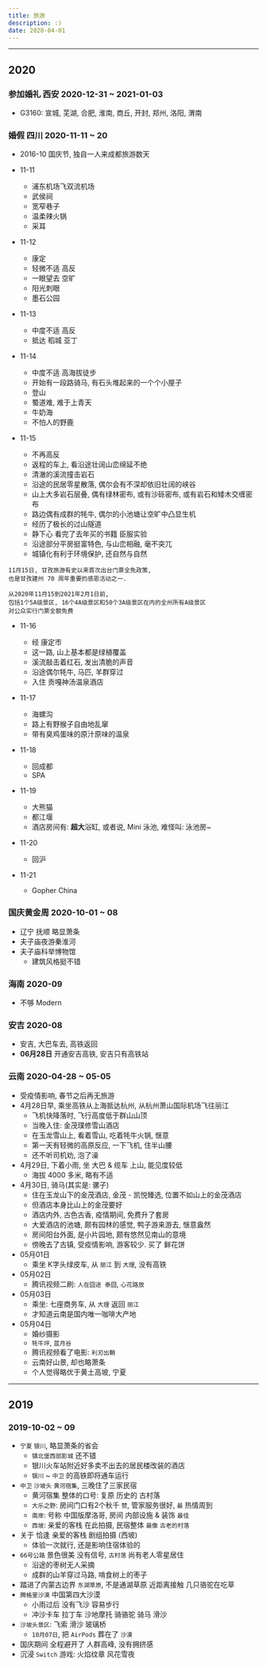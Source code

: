 ```yaml
---
title: 旅游
description: :)
date: 2020-04-01
---
```


------------------

## 2020

### 参加婚礼 西安 2020-12-31 ~ 2021-01-03

* G3160: 宣城, 芜湖, 合肥, 淮南, 商丘, 开封, 郑州, 洛阳, 渭南

### 婚假 四川 2020-11-11 ~ 20

* 2016-10 国庆节, 独自一人来成都旅游数天

* 11-11
  - 浦东机场飞双流机场
  - 武侯祠
  - 宽窄巷子
  - 温柔辣火锅
  - 采耳

* 11-12
  - 康定
  - 轻微不适 高反
  - 一眼望去 空旷
  - 阳光刺眼
  - 墨石公园

* 11-13
  - 中度不适 高反
  - 抵达 稻城 亚丁

* 11-14
  - 中度不适 高海拔徒步
  - 开始有一段路骑马, 有石头堆起来的一个个小屋子
  - 登山
  - 蜀道难, 难于上青天
  - 牛奶海
  - 不怕人的野鹿

* 11-15
  - 不再高反
  - 返程的车上, 看沿途壮阔山峦绵延不绝
  - 清澈的溪流撞击岩石
  - 沿途的民居零星散落, 偶尔会有不深却依旧壮阔的峡谷
  - 山上大多岩石层叠, 偶有绿林密布, 或有沙砾密布, 或有岩石和矮木交缠密布
  - 路边偶有成群的牦牛, 偶尔的小池塘让空旷中凸显生机
  - 经历了极长的过山隧道
  - 静下心 看完了去年买的书籍 臣服实验
  - 沿途部分平房挺富特色, 与山峦相融, 毫不突兀
  - 城镇化有利于环境保护, 还自然与自然

```
11月15日, 甘孜旅游有史以来首次出台门票全免政策,
也是甘孜建州 70 周年重要的感恩活动之一.

从2020年11月15到2021年2月1日前,
包括1个5A级景区, 16个4A级景区和50个3A级景区在内的全州所有A级景区
对公众实行门票全额免费
```

* 11-16
  - 经 康定市
  - 这一路, 山上基本都是绿植覆盖
  - 溪流敲击着红石, 发出清脆的声音
  - 沿途偶尔牦牛, 马匹, 羊群穿过
  - 入住 贡嘎神汤温泉酒店

* 11-17
  - 海螺沟
  - 路上有野猴子自由地乱窜
  - 带有臭鸡蛋味的原汁原味的温泉

* 11-18
  - 回成都
  - SPA

* 11-19
  - 大熊猫
  - 都江堰
  - 酒店房间有: **超大**浴缸, 或者说, Mini 泳池, 难怪叫: 泳池房~

* 11-20
  - 回沪

* 11-21
  - Gopher China

### 国庆黄金周 2020-10-01 ~ 08

* 辽宁 抚顺 略显萧条
* 夫子庙夜游秦淮河
* 夫子庙科举博物馆
  - 建筑风格挺不错

### 海南 2020-09

* 不够 Modern

### 安吉 2020-08

* 安吉, 大巴车去, 高铁返回
* **06月28日** 开通安吉高铁, 安吉只有高铁站

### 云南 2020-04-28 ~ 05-05

* 受疫情影响, 春节之后再无旅游
* 4月28日早, 乘坐高铁从上海抵达杭州, 从杭州萧山国际机场飞往丽江
  - 飞机快降落时, 飞行高度低于群山山顶
  - 当晚入住: 金茂璞修雪山酒店
  - 在玉龙雪山上, 看着雪山, 吃着牦牛火锅, 惬意
  - 第一天有轻微的高原反应, 一下飞机, 住半山腰
  - 还不听司机劝, 泡了澡
* 4月29日, 下着小雨, 坐 大巴 & 缆车 上山, 能见度较低
  - 海拔 4000 多米, 略有不适
* 4月30日, 骑马(其实是: 骡子)
  - 住在玉龙山下的金茂酒店, 金茂 - 凯悦臻选, 位置不如山上的金茂酒店
  - 但酒店本身比山上的金茂要好
  - 酒店内外, 古色古香, 疫情期间, 免费升了套房
  - 大爱酒店的池塘, 颇有园林的感觉, 鸭子游来游去, 惬意盎然
  - 房间阳台外面, 是小片园地, 颇有悠然见南山的意境
  - 傍晚去了古镇, 受疫情影响, 游客较少. 买了 鲜花饼
* 05月01日
  - 乘坐 K字头绿皮车, 从 `丽江` 到 `大理`, 没有高铁
* 05月02日
  - 腾讯视频二刷: `人在囧途 泰囧`, `心花路放`
* 05月03日
  - 乘坐: 七座商务车, 从 `大理` 返回 `丽江`
  - 才知道云南是国内唯一咖啡大产地
* 05月04日
  - 婚纱摄影
  - `牦牛坪`, `蓝月谷`
  - 腾讯视频看了电影: `利刃出鞘`
  - 云南好山景, 却也略萧条
  - 个人觉得略优于黄土高坡, 宁夏

------------------

## 2019

### 2019-10-02 ~ 09
  - `宁夏` `银川`, 略显萧条的省会
    * `镇北堡西部影城` 还不错
    * 银川火车站附近好多卖不出去的居民楼改装的酒店
    * `银川` ~ `中卫` 的高铁即将通车运行
  - `中卫` `沙坡头` `黄河宿集`, 三晚住了三家民宿
    * 黄河宿集 整体的口号: 复原 历史的 古村落
    * `大乐之野`: 房间门口有2个秋千 `赞`, 管家服务很好, `最` 热情周到
    * `南岸`: 号称 中国版摩洛哥, 房间 内部设施 & 装饰 `最佳`
    * `西坡`: 亲爱的客栈 在此拍摄, 民宿整体 `最像` `古老的村落`
  - 关于 恰逢 亲爱的客栈 剧组拍摄 (西坡)
    * 体验一次就行, 还是影响住宿体验的
  - `66号公路` 景色很美 没有信号, `古村落` 尚有老人零星居住
    * 沿途的枣树无人采摘
    * 成群的山羊穿过马路, 啃食树上的枣子
  - 踏进了内蒙古边界 `东湖草原`, 不是通湖草原 近距离接触 几只骆驼在吃草
  - `腾格里沙漠` 中国第四大沙漠
    * 小雨过后 没有飞沙 容易步行
    * 冲沙卡车 拉丁车 沙地摩托 骑骆驼 骑马 滑沙
  - `沙坡头景区`: 飞索 滑沙 玻璃桥
    * `10月07日`, 把 `AirPods` 葬在了 `沙漠`
  - 国庆期间 全程避开了 人群高峰, 没有拥挤感
  - 沉浸 `Switch` 游戏: 火焰纹章 风花雪夜
